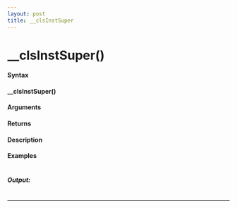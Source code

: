 ```yaml
---
layout: post
title: __clsInstSuper
---
```


# __clsInstSuper()


#### Syntax

#### __clsInstSuper()

#### Arguments

#### Returns

#### Description

#### Examples

```

```

##### Output:

```

```

---
